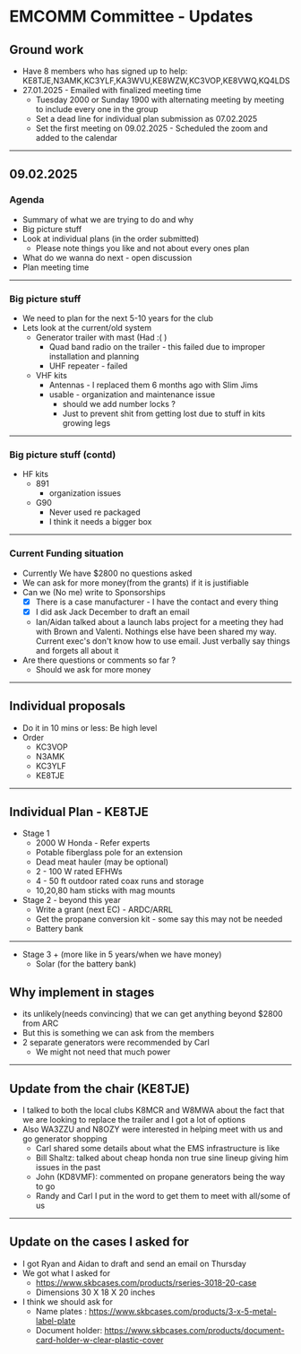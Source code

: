 # EMCOMM Committee - Updates

## Ground work

- Have 8 members who has signed up to help: KE8TJE,N3AMK,KC3YLF,KA3WVU,KE8WZW,KC3VOP,KE8VWQ,KQ4LDS
- 27.01.2025 - Emailed with finalized meeting time 
	- Tuesday 2000 or Sunday 1900 with alternating meeting by meeting to include every one in the group
	- Set a dead line for individual plan submission as 07.02.2025
	- Set the first meeting on 09.02.2025 - Scheduled the zoom and added to the calendar 

---
## 09.02.2025 

### Agenda
- Summary of what we are trying to do and why
- Big picture stuff
- Look at individual plans (in the order submitted)
	- Please note things you like and not about every ones plan
- What do we wanna do next - open discussion 
- Plan meeting time

---
### Big picture stuff

- We need to plan for the next 5-10 years for the club 
- Lets look at the current/old system
	- Generator trailer with mast (Had :( )
		- Quad band radio on the trailer - this failed  due to improper installation and planning
		- UHF repeater - failed 
	- VHF kits 
		- Antennas - I replaced them 6 months ago with Slim Jims
		- usable - organization and maintenance issue 
			- should we add number locks ?
			- Just to prevent shit from getting lost due to stuff in kits growing legs
---
### Big picture stuff (contd)

-  HF kits 
	- 891
		- organization issues
	- G90
		- Never used re packaged 
		- I think it needs a bigger box 
---
### Current Funding situation

 - Currently We have $2800 no questions asked
 - We can ask for more money(from the grants) if it is justifiable 
 - Can we (No me) write to Sponsorships 
	 - [x] There is a case manufacturer - I have the contact and every thing
	 - [x] I did ask Jack December to draft an email
	 - Ian/Aidan talked about a launch labs project for a meeting they had with Brown and Valenti. Nothings else have been shared my way. Current exec's don't know how to use email. Just verbally say things and forgets all about it
- Are there questions or comments so far ?
	- Should we ask for more money
---
## Individual proposals

- Do it in 10 mins or less: Be high level 
- Order
	- KC3VOP
	- N3AMK
	- KC3YLF
	- KE8TJE

---
## Individual Plan - KE8TJE

- Stage 1
	- 2000 W Honda - Refer experts
	- Potable fiberglass pole for an extension 
	- Dead meat hauler (may be optional)
	- 2 - 100 W rated EFHWs
	- 4 - 50 ft outdoor rated coax runs and storage 
	- 10,20,80 ham sticks with mag mounts
- Stage 2 - beyond this year
	- Write a grant (next EC) - ARDC/ARRL
	- Get the propane conversion kit - some say this may not be needed
	- Battery bank 
---

- Stage 3 + (more like in 5 years/when we have money)
	- Solar (for the battery bank)
## Why implement in stages
- its unlikely(needs convincing) that we can get anything beyond $2800 from ARC
- But this is something we can ask from the members
- 2 separate generators were recommended by Carl
	- We might not need that much power

---
## Update from the chair (KE8TJE)

- I talked to both the local clubs K8MCR and W8MWA about the fact that we are looking to replace the trailer and I got a lot of options
- Also WA3ZZU and N8OZY were interested in helping meet with us and go generator shopping
	- Carl shared some details about what the EMS infrastructure is like
	- Bill Shaltz: talked about cheap honda non true sine lineup giving him issues in the past
	- John (KD8VMF): commented on propane generators being the way to go
	- Randy and Carl I put in the word to get them to meet with all/some of us
---
## Update on the cases I asked for 

- I got Ryan and Aidan to draft and send an email on Thursday
- We got what I asked for
	- https://www.skbcases.com/products/rseries-3018-20-case
	- Dimensions 30 X 18 X 20 inches
- I think we should ask for 
	- Name plates : https://www.skbcases.com/products/3-x-5-metal-label-plate
	- Document holder: https://www.skbcases.com/products/document-card-holder-w-clear-plastic-cover
